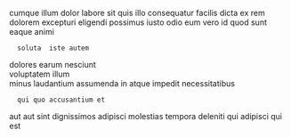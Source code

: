 <!--
title: Realigned 3rd generation alliance
author: Meaghan
date: 2015-03-02-0427
link: 2015-03-02-0427-realigned-3rd-generation-alliance
tags: [templates,rainbows,design,controller]
-->

cumque illum   dolor labore sit quis
illo consequatur facilis 
   dicta
ex rem   dolorem excepturi
eligendi possimus  iusto
 odio eum vero id quod sunt eaque animi
 	  soluta  iste autem 
dolores earum nesciunt   
voluptatem illum  
minus  laudantium   assumenda in  atque
 impedit necessitatibus
 	  qui quo accusantium et
 aut aut sint dignissimos  adipisci molestias
tempora  deleniti qui adipisci qui   est 